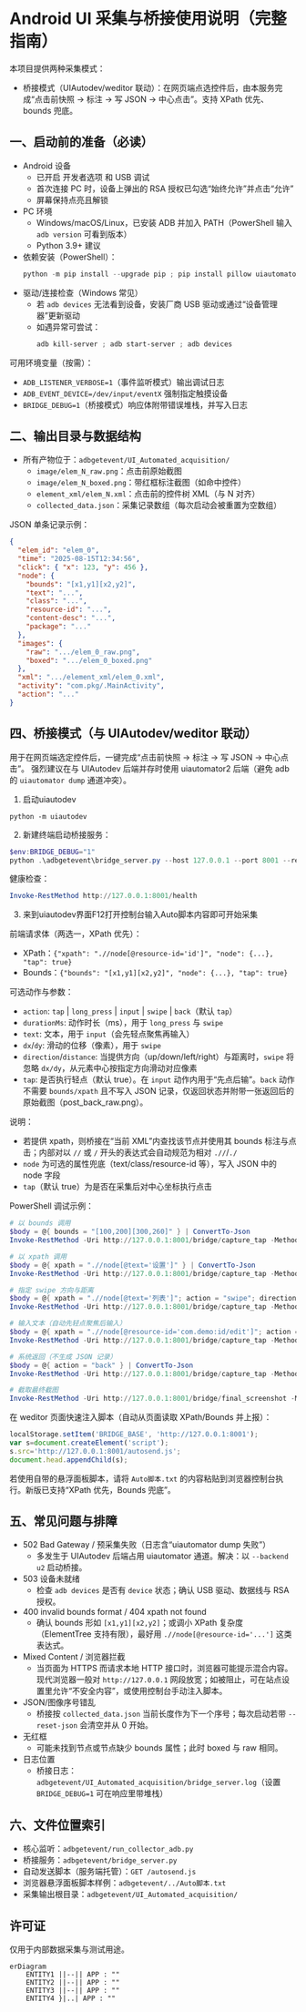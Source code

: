 # Android UI 采集与桥接使用说明（完整指南）

本项目提供两种采集模式：
<!-- - 事件监听模式：在 PC 侧监听设备触摸事件（adb getevent），每次点击自动采集“点击前”的 XML 与截图并标注。(缺少控件定位，暂时取消，现主要使用桥接模式) -->
- 桥接模式（UIAutodev/weditor 联动）：在网页端点选控件后，由本服务完成“点击前快照 → 标注 → 写 JSON → 中心点击”。支持 XPath 优先、bounds 兜底。

## 一、启动前的准备（必读）
- Android 设备
  - 已开启 开发者选项 和 USB 调试
  - 首次连接 PC 时，设备上弹出的 RSA 授权已勾选“始终允许”并点击“允许”
  - 屏幕保持点亮且解锁
- PC 环境
  - Windows/macOS/Linux，已安装 ADB 并加入 PATH（PowerShell 输入 `adb version` 可看到版本）
  - Python 3.9+ 建议
- 依赖安装（PowerShell）：
  ```powershell
  python -m pip install --upgrade pip ; pip install pillow uiautomator2
  ```
- 驱动/连接检查（Windows 常见）
  - 若 `adb devices` 无法看到设备，安装厂商 USB 驱动或通过“设备管理器”更新驱动
  - 如遇异常可尝试：
    ```powershell
    adb kill-server ; adb start-server ; adb devices
    ```

可用环境变量（按需）：
- `ADB_LISTENER_VERBOSE=1`（事件监听模式）输出调试日志
- `ADB_EVENT_DEVICE=/dev/input/eventX` 强制指定触摸设备
- `BRIDGE_DEBUG=1`（桥接模式）响应体附带错误堆栈，并写入日志

## 二、输出目录与数据结构
- 所有产物位于：`adbgetevent/UI_Automated_acquisition/`
  - `image/elem_N_raw.png`：点击前原始截图
  - `image/elem_N_boxed.png`：带红框标注截图（如命中控件）
  - `element_xml/elem_N.xml`：点击前的控件树 XML（与 N 对齐）
  - `collected_data.json`：采集记录数组（每次启动会被重置为空数组）

JSON 单条记录示例：
```json
{
  "elem_id": "elem_0",
  "time": "2025-08-15T12:34:56",
  "click": { "x": 123, "y": 456 },
  "node": {
    "bounds": "[x1,y1][x2,y2]",
    "text": "...",
    "class": "...",
    "resource-id": "...",
    "content-desc": "...",
    "package": "..."
  },
  "images": {
    "raw": ".../elem_0_raw.png",
    "boxed": ".../elem_0_boxed.png"
  },
  "xml": ".../element_xml/elem_0.xml",
  "activity": "com.pkg/.MainActivity",
  "action": "..."
}
```

<!-- ## 三、事件监听模式（本地自动抓取）
适合直接在设备上手动点击，PC 端自动捕获“点击前”的 UI 快照并标注。

启动：
```powershell
cd .\adbgetevent
python .\run_collector_adb.py
```
提示：
- 脚本会尝试自动识别触摸设备；也可通过 `ADB_EVENT_DEVICE=/dev/input/eventX` 指定
- 每次检测到“抬起”即视为一次点击事件，使用上一轮预采集的 XML+截图进行标注
- Ctrl+C 退出时会保存一张最终截图 -->

## 四、桥接模式（与 UIAutodev/weditor 联动）
用于在网页端选定控件后，一键完成“点击前快照 → 标注 → 写 JSON → 中心点击”。
强烈建议在与 UIAutodev 后端并存时使用 uiautomator2 后端（避免 adb 的 `uiautomator dump` 通道冲突）。


1. 启动uiautodev
```启动uiautodev
python -m uiautodev
```

2. 新建终端启动桥接服务：
```powershell
$env:BRIDGE_DEBUG="1"
python .\adbgetevent\bridge_server.py --host 127.0.0.1 --port 8001 --reset-json --backend u2
```
健康检查：
```powershell
Invoke-RestMethod http://127.0.0.1:8001/health
```

3. 来到uiautodev界面F12打开控制台输入Auto脚本内容即可开始采集




前端请求体（两选一，XPath 优先）：
- XPath：`{"xpath": ".//node[@resource-id='id']", "node": {...}, "tap": true}`
- Bounds：`{"bounds": "[x1,y1][x2,y2]", "node": {...}, "tap": true}`

可选动作与参数：
- `action`: `tap` | `long_press` | `input` | `swipe` | `back`（默认 `tap`）
- `durationMs`: 动作时长（ms），用于 `long_press` 与 `swipe`
- `text`: 文本，用于 `input`（会先轻点聚焦再输入）
- `dx`/`dy`: 滑动的位移（像素），用于 `swipe`
- `direction`/`distance`: 当提供方向（up/down/left/right）与距离时，`swipe` 将忽略 `dx/dy`，从元素中心按指定方向滑动对应像素
- `tap`: 是否执行轻点（默认 true）。在 `input` 动作内用于“先点后输”。`back` 动作不需要 `bounds/xpath` 且不写入 JSON 记录，仅返回状态并附带一张返回后的原始截图（post_back_raw.png）。

说明：
- 若提供 xpath，则桥接在“当前 XML”内查找该节点并使用其 bounds 标注与点击；内部对以 `//` 或 `/` 开头的表达式会自动规范为相对 `.//`/`./`
- `node` 为可选的属性兜底（text/class/resource-id 等），写入 JSON 中的 node 字段
- `tap`（默认 true）为是否在采集后对中心坐标执行点击

PowerShell 调试示例：
```powershell
# 以 bounds 调用
$body = @{ bounds = "[100,200][300,260]" } | ConvertTo-Json
Invoke-RestMethod -Uri http://127.0.0.1:8001/bridge/capture_tap -Method Post -ContentType 'application/json' -Body $body

# 以 xpath 调用
$body = @{ xpath = ".//node[@text='设置']" } | ConvertTo-Json
Invoke-RestMethod -Uri http://127.0.0.1:8001/bridge/capture_tap -Method Post -ContentType 'application/json' -Body $body

# 指定 swipe 方向与距离
$body = @{ xpath = ".//node[@text='列表']"; action = "swipe"; direction = "up"; distance = 400; durationMs = 800 } | ConvertTo-Json
Invoke-RestMethod -Uri http://127.0.0.1:8001/bridge/capture_tap -Method Post -ContentType 'application/json' -Body $body

# 输入文本（自动先轻点聚焦后输入）
$body = @{ xpath = ".//node[@resource-id='com.demo:id/edit']"; action = "input"; text = "hello world" } | ConvertTo-Json
Invoke-RestMethod -Uri http://127.0.0.1:8001/bridge/capture_tap -Method Post -ContentType 'application/json' -Body $body

# 系统返回（不生成 JSON 记录）
$body = @{ action = "back" } | ConvertTo-Json
Invoke-RestMethod -Uri http://127.0.0.1:8001/bridge/capture_tap -Method Post -ContentType 'application/json' -Body $body

# 截取最终截图
Invoke-RestMethod -Uri http://127.0.0.1:8001/bridge/final_screenshot -Method Post
```

在 weditor 页面快速注入脚本（自动从页面读取 XPath/Bounds 并上报）：
```js
localStorage.setItem('BRIDGE_BASE', 'http://127.0.0.1:8001');
var s=document.createElement('script');
s.src='http://127.0.0.1:8001/autosend.js';
document.head.appendChild(s);
```
若使用自带的悬浮面板脚本，请将 `Auto脚本.txt` 的内容粘贴到浏览器控制台执行。新版已支持“XPath 优先，Bounds 兜底”。

## 五、常见问题与排障
- 502 Bad Gateway / 预采集失败（日志含“uiautomator dump 失败”）
  - 多发生于 UIAutodev 后端占用 uiautomator 通道。解决：以 `--backend u2` 启动桥接。
- 503 设备未就绪
  - 检查 `adb devices` 是否有 `device` 状态；确认 USB 驱动、数据线与 RSA 授权。
- 400 invalid bounds format / 404 xpath not found
  - 确认 bounds 形如 `[x1,y1][x2,y2]`；或调小 XPath 复杂度（ElementTree 支持有限），最好用 `.//node[@resource-id='...']` 这类表达式。
- Mixed Content / 浏览器拦截
  - 当页面为 HTTPS 而请求本地 HTTP 接口时，浏览器可能提示混合内容。现代浏览器一般对 `http://127.0.0.1` 网段放宽；如被阻止，可在站点设置里允许“不安全内容”，或使用控制台手动注入脚本。
- JSON/图像序号错乱
  - 桥接按 `collected_data.json` 当前长度作为下一个序号；每次启动若带 `--reset-json` 会清空并从 0 开始。
- 无红框
  - 可能未找到节点或节点缺少 bounds 属性；此时 boxed 与 raw 相同。
- 日志位置
  - 桥接日志：`adbgetevent/UI_Automated_acquisition/bridge_server.log`（设置 `BRIDGE_DEBUG=1` 可在响应里带堆栈）

## 六、文件位置索引
- 核心监听：`adbgetevent/run_collector_adb.py`
- 桥接服务：`adbgetevent/bridge_server.py`
- 自动发送脚本（服务端托管）：`GET /autosend.js`
- 浏览器悬浮面板脚本样例：`adbgetevent/../Auto脚本.txt`
- 采集输出根目录：`adbgetevent/UI_Automated_acquisition/`

## 许可证
仅用于内部数据采集与测试用途。



```mermaid
erDiagram
    ENTITY1 ||--|| APP : ""
    ENTITY2 ||--|| APP : ""
    ENTITY3 ||--|| APP : ""
    ENTITY4 }|..| APP : ""
```
